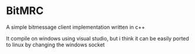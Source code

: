 # BitMRC
A simple bitmessage client implementation written in c++

It compile on windows using visual studio,
but i think it can be easily ported to linux
by changing the windows socket
